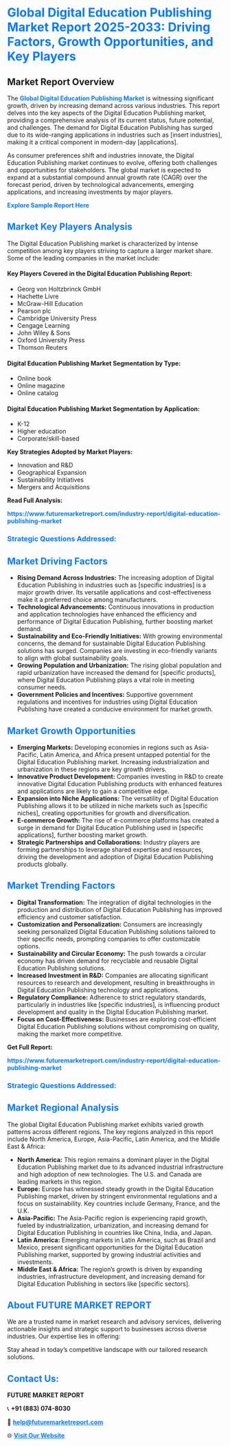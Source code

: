 <h1 style="color: #007BFF;">Global Digital Education Publishing Market Report 2025-2033: Driving Factors, Growth Opportunities, and Key Players</h1>

<section id="overview">
<h2>Market Report Overview</h2>
<p>The <a href="https://www.futuremarketreport.com/industry-report/digital-education-publishing-market" style="color: #007BFF; text-decoration: none;"><strong>Global Digital Education Publishing Market</strong></a> is witnessing significant growth, driven by increasing demand across various industries. This report delves into the key aspects of the Digital Education Publishing market, providing a comprehensive analysis of its current status, future potential, and challenges. The demand for Digital Education Publishing has surged due to its wide-ranging applications in industries such as [insert industries], making it a critical component in modern-day [applications].</p>
<p>As consumer preferences shift and industries innovate, the Digital Education Publishing market continues to evolve, offering both challenges and opportunities for stakeholders. The global market is expected to expand at a substantial compound annual growth rate (CAGR) over the forecast period, driven by technological advancements, emerging applications, and increasing investments by major players.</p>
</section>

<section id="overview">
<p><a href="https://www.futuremarketreport.com/request-sample/reportId=56748" style="color: #007BFF; text-decoration: none;"><strong>Explore Sample Report Here</strong></a></p>
</section>

<section id="key-players">
<h2 style="color: #007BFF;">Market Key Players Analysis</h2>
<p>The Digital Education Publishing market is characterized by intense competition among key players striving to capture a larger market share. Some of the leading companies in the market include:</p>
<h4>Key Players Covered in the Digital Education Publishing Report:</h4>
<ul><li>Georg von Holtzbrinck GmbH</li><li>Hachette Livre</li><li>McGraw-Hill Education</li><li>Pearson plc</li><li>Cambridge University Press</li><li>Cengage Learning</li><li>John Wiley &amp; Sons</li><li>Oxford University Press</li><li>Thomson Reuters</li></ul>
<h4>Digital Education Publishing Market Segmentation by Type:</h4>
<ul><li>Online book</li><li>Online magazine</li><li>Online catalog</li></ul>

<h4>Digital Education Publishing Market Segmentation by Application:</h4>
<ul><li>K-12</li><li>Higher education</li><li>Corporate/skill-based</li></ul>
<p><strong>Key Strategies Adopted by Market Players:</strong></p>
<ul>
<li>Innovation and R&D</li>
<li>Geographical Expansion</li>
<li>Sustainability Initiatives</li>
<li>Mergers and Acquisitions</li>
</ul>
</section>

<section>
<p><strong>Read Full Analysis: </strong></p><a href="https://www.futuremarketreport.com/industry-report/digital-education-publishing-market" style="color: #007BFF; text-decoration: none;"><strong>https://www.futuremarketreport.com/industry-report/digital-education-publishing-market</strong></a>
<h3 style="color: #007BFF;">Strategic Questions Addressed:</h3>
</section>

<section id="driving-factors">
<h2 style="color: #007BFF;">Market Driving Factors</h2>
<ul>
<li><strong>Rising Demand Across Industries:</strong> The increasing adoption of Digital Education Publishing in industries such as [specific industries] is a major growth driver. Its versatile applications and cost-effectiveness make it a preferred choice among manufacturers.</li>
<li><strong>Technological Advancements:</strong> Continuous innovations in production and application technologies have enhanced the efficiency and performance of Digital Education Publishing, further boosting market demand.</li>
<li><strong>Sustainability and Eco-Friendly Initiatives:</strong> With growing environmental concerns, the demand for sustainable Digital Education Publishing solutions has surged. Companies are investing in eco-friendly variants to align with global sustainability goals.</li>
<li><strong>Growing Population and Urbanization:</strong> The rising global population and rapid urbanization have increased the demand for [specific products], where Digital Education Publishing plays a vital role in meeting consumer needs.</li>
<li><strong>Government Policies and Incentives:</strong> Supportive government regulations and incentives for industries using Digital Education Publishing have created a conducive environment for market growth.</li>
</ul>
</section>

<section id="growth-opportunities">
<h2 style="color: #007BFF;">Market Growth Opportunities</h2>
<ul>
<li><strong>Emerging Markets:</strong> Developing economies in regions such as Asia-Pacific, Latin America, and Africa present untapped potential for the Digital Education Publishing market. Increasing industrialization and urbanization in these regions are key growth drivers.</li>
<li><strong>Innovative Product Development:</strong> Companies investing in R&D to create innovative Digital Education Publishing products with enhanced features and applications are likely to gain a competitive edge.</li>
<li><strong>Expansion into Niche Applications:</strong> The versatility of Digital Education Publishing allows it to be utilized in niche markets such as [specific niches], creating opportunities for growth and diversification.</li>
<li><strong>E-commerce Growth:</strong> The rise of e-commerce platforms has created a surge in demand for Digital Education Publishing used in [specific applications], further boosting market growth.</li>
<li><strong>Strategic Partnerships and Collaborations:</strong> Industry players are forming partnerships to leverage shared expertise and resources, driving the development and adoption of Digital Education Publishing products globally.</li>
</ul>
</section>

<section id="trending-factors">
<h2 style="color: #007BFF;">Market Trending Factors</h2>
<ul>
<li><strong>Digital Transformation:</strong> The integration of digital technologies in the production and distribution of Digital Education Publishing has improved efficiency and customer satisfaction.</li>
<li><strong>Customization and Personalization:</strong> Consumers are increasingly seeking personalized Digital Education Publishing solutions tailored to their specific needs, prompting companies to offer customizable options.</li>
<li><strong>Sustainability and Circular Economy:</strong> The push towards a circular economy has driven demand for recyclable and reusable Digital Education Publishing solutions.</li>
<li><strong>Increased Investment in R&D:</strong> Companies are allocating significant resources to research and development, resulting in breakthroughs in Digital Education Publishing technology and applications.</li>
<li><strong>Regulatory Compliance:</strong> Adherence to strict regulatory standards, particularly in industries like [specific industries], is influencing product development and quality in the Digital Education Publishing market.</li>
<li><strong>Focus on Cost-Effectiveness:</strong> Businesses are exploring cost-efficient Digital Education Publishing solutions without compromising on quality, making the market more competitive.</li>
</ul>
</section>

<section>
<p><strong>Get Full Report: </strong></p><a href="https://www.futuremarketreport.com/industry-report/digital-education-publishing-market" style="color: #007BFF; text-decoration: none;"><strong>https://www.futuremarketreport.com/industry-report/digital-education-publishing-market</strong></a>
<h3 style="color: #007BFF;">Strategic Questions Addressed:</h3>
</section>


<section id="regional-analysis">
<h2 style="color: #007BFF;">Market Regional Analysis</h2>
<p>The global Digital Education Publishing market exhibits varied growth patterns across different regions. The key regions analyzed in this report include North America, Europe, Asia-Pacific, Latin America, and the Middle East & Africa:</p>
<ul>
<li><strong>North America:</strong> This region remains a dominant player in the Digital Education Publishing market due to its advanced industrial infrastructure and high adoption of new technologies. The U.S. and Canada are leading markets in this region.</li>
<li><strong>Europe:</strong> Europe has witnessed steady growth in the Digital Education Publishing market, driven by stringent environmental regulations and a focus on sustainability. Key countries include Germany, France, and the U.K.</li>
<li><strong>Asia-Pacific:</strong> The Asia-Pacific region is experiencing rapid growth, fueled by industrialization, urbanization, and increasing demand for Digital Education Publishing in countries like China, India, and Japan.</li>
<li><strong>Latin America:</strong> Emerging markets in Latin America, such as Brazil and Mexico, present significant opportunities for the Digital Education Publishing market, supported by growing industrial activities and investments.</li>
<li><strong>Middle East & Africa:</strong> The region’s growth is driven by expanding industries, infrastructure development, and increasing demand for Digital Education Publishing in sectors like [specific sectors].</li>
</ul>
</section>

<footer>
<h2 style="color: #007BFF;">About FUTURE MARKET REPORT</h2>
<p>We are a trusted name in market research and advisory services, delivering actionable insights and strategic support to businesses across diverse industries. Our expertise lies in offering:</p>

<p>Stay ahead in today’s competitive landscape with our tailored research solutions.</p>

<h2 style="color: #007BFF;">Contact Us:</h2>
<p><strong>FUTURE MARKET REPORT</strong></p>
<p>📞 <strong>+91 (883) 074-8030</strong></p>
<p>📧 <strong><a href="mailto:help@futuremarketreport.com" style="color: #007BFF;">help@futuremarketreport.com</a></strong></p>
<p>🌐 <strong><a href="https://www.futuremarketreport.com/" style="color: #007BFF;">Visit Our Website</a></strong></p>
</footer>
